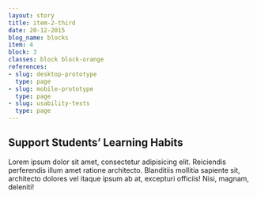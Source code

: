 ```yaml
---
layout: story
title: item-2-third
date: 20-12-2015
blog_name: blocks
item: 4
block: 3
classes: block block-orange
references:
- slug: desktop-prototype
  type: page
- slug: mobile-prototype
  type: page
- slug: usability-tests
  type: page
---
```

## Support Students’ Learning Habits

Lorem ipsum dolor sit amet, consectetur adipisicing elit. Reiciendis perferendis illum amet ratione architecto. Blanditiis mollitia sapiente sit, architecto dolores vel itaque ipsum ab at, excepturi officiis! Nisi, magnam, deleniti!
